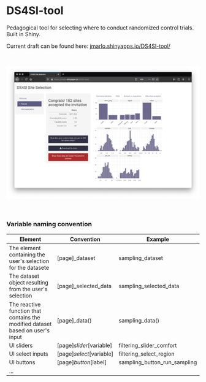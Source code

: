 # DS4SI-tool
Pedagogical tool for selecting where to conduct randomized control trials. Built in Shiny.

Current draft can be found here: [jmarlo.shinyapps.io/DS4SI-tool/](https://jmarlo.shinyapps.io/DS4SI-tool/)

<br>

![](screenshot.png)

<br>

### Variable naming convention

| Element                                                                        | Convention               | Example                      |
|--------------------------------------------------------------------------------|--------------------------|------------------------------|
| The element containing the user's selection for the datasete                   | [page]_dataset           | sampling_dataset             |
| The dataset object resulting from the user's selection                         | [page]_selected_data     | sampling_selected_data       |
| The reactive function that contains the modified dataset based on user's input | [page]_data()            | sampling_data()              |
| UI sliders                                                                     | [page]_slider_[variable] | filtering_slider_comfort     |
| UI select inputs                                                               | [page]_select_[variable] | filtering_select_region      |
| UI buttons                                                                     | [page]_button_[label]    | sampling_button_run_sampling |
| ...                                                                            |                          |                              |